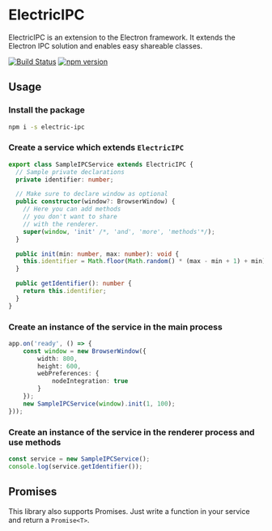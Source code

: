 # ElectricIPC

ElectricIPC is an extension to the Electron framework. It extends the Electron IPC solution and enables easy shareable classes.

[![Build Status](https://dev.azure.com/NitashEU/ElectricIPC/_apis/build/status/NitashEU.electric-ipc?branchName=master)](https://dev.azure.com/NitashEU/ElectricIPC/_build/latest?definitionId=29&branchName=master) [![npm version](https://badge.fury.io/js/electric-ipc.svg)](https://www.npmjs.com/electric-ipc)

## Usage

### Install the package

```bash
npm i -s electric-ipc
```

### Create a service which extends `ElectricIPC`

```typescript
export class SampleIPCService extends ElectricIPC {
  // Sample private declarations
  private identifier: number;

  // Make sure to declare window as optional
  public constructor(window?: BrowserWindow) {
    // Here you can add methods
    // you don't want to share
    // with the renderer.
    super(window, 'init' /*, 'and', 'more', 'methods'*/);
  }

  public init(min: number, max: number): void {
    this.identifier = Math.floor(Math.random() * (max - min + 1) + min);
  }

  public getIdentifier(): number {
    return this.identifier;
  }
}
```

### Create an instance of the service in the main process

```typescript
app.on('ready', () => {
    const window = new BrowserWindow({
        width: 800,
        height: 600,
        webPreferences: {
            nodeIntegration: true
        }
    });
    new SampleIPCService(window).init(1, 100);
}));
```

### Create an instance of the service in the renderer process and use methods

```typescript
const service = new SampleIPCService();
console.log(service.getIdentifier());
```

## Promises

This library also supports Promises. Just write a function in your service and return a `Promise<T>`.
